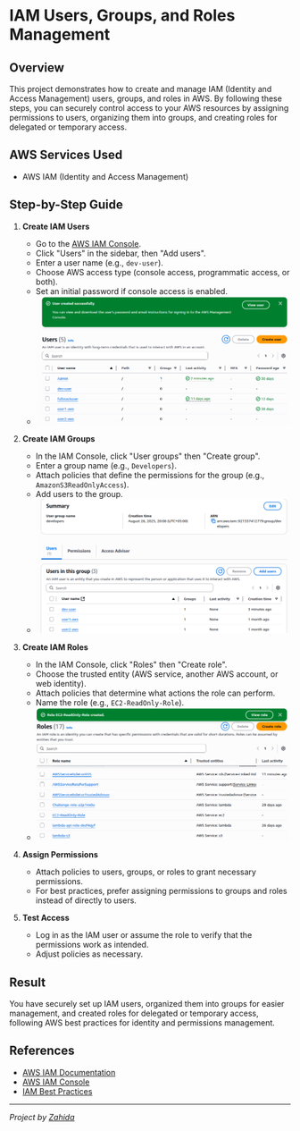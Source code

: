 # IAM Users, Groups, and Roles Management

## Overview
This project demonstrates how to create and manage IAM (Identity and Access Management) users, groups, and roles in AWS. By following these steps, you can securely control access to your AWS resources by assigning permissions to users, organizing them into groups, and creating roles for delegated or temporary access.

## AWS Services Used
- AWS IAM (Identity and Access Management)

## Step-by-Step Guide

1. **Create IAM Users**
   - Go to the [AWS IAM Console](https://console.aws.amazon.com/iam/).
   - Click "Users" in the sidebar, then "Add users".
   - Enter a user name (e.g., `dev-user`).
   - Choose AWS access type (console access, programmatic access, or both).
   - Set an initial password if console access is enabled.
   - ![IAM User Creation](./images/user-creation.png)

2. **Create IAM Groups**
   - In the IAM Console, click "User groups" then "Create group".
   - Enter a group name (e.g., `Developers`).
   - Attach policies that define the permissions for the group (e.g., `AmazonS3ReadOnlyAccess`).
   - Add users to the group.
   - ![IAM Group Creation](./images/usergroup.png)

3. **Create IAM Roles**
   - In the IAM Console, click "Roles" then "Create role".
   - Choose the trusted entity (AWS service, another AWS account, or web identity).
   - Attach policies that determine what actions the role can perform.
   - Name the role (e.g., `EC2-ReadOnly-Role`).
   - ![IAM Role Creation](./images/roles.png)

4. **Assign Permissions**
   - Attach policies to users, groups, or roles to grant necessary permissions.
   - For best practices, prefer assigning permissions to groups and roles instead of directly to users.

5. **Test Access**
   - Log in as the IAM user or assume the role to verify that the permissions work as intended.
   - Adjust policies as necessary.

## Result
You have securely set up IAM users, organized them into groups for easier management, and created roles for delegated or temporary access, following AWS best practices for identity and permissions management.

## References
- [AWS IAM Documentation](https://docs.aws.amazon.com/iam/)
- [AWS IAM Console](https://console.aws.amazon.com/iam/)
- [IAM Best Practices](https://docs.aws.amazon.com/IAM/latest/UserGuide/best-practices.html)

---

*Project by [Zahida](https://www.linkedin.com/in/zahida-parveen-73a446347/)*